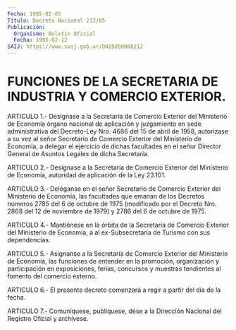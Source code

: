 ```yaml
---
Fecha: 1985-02-05
Título: Decreto Nacional 212/85
Publicación:
  Organismo: Boletín Oficial
  Fecha: 1985-02-12
SAIJ: https://www.saij.gob.ar/DN19850000212
---
```

# FUNCIONES DE LA SECRETARIA DE INDUSTRIA Y COMERCIO EXTERIOR.

<a id="1"></a>
ARTICULO  1.-  Desígnase  a  la Secretaría de Comercio Exterior del Ministerio de Economía órgano  nacional de aplicación y juzgamiento en sede administrativa del Decreto-Ley  Nro.  4686  del 15 de abril de  1958,  autorízase  a  su  vez  al  señor Secretario de Comercio Exterior  del  Ministerio de Economía, a delegar  el  ejercicio  de dichas facultades  en  el señor Director General de Asuntos Legales de dicha Secretaría.

<a id="2"></a>
ARTICULO  2.-  Desígnase  a  la Secretaría de Comercio Exterior del Ministerio de Economía, autoridad  de  aplicación de la Ley 23.101.

<a id="3"></a>
ARTICULO  3.- Deléganse en el señor Secretario de Comercio Exterior del Ministerio  de  Economía,  las  facultades  que  emanan  de los Decretos  números 2785 del 6 de octubre de 1975 (modificado por  el Decreto Nro.  2868  del  12  de  noviembre de 1979) y 2786 del 6 de octubre de 1975.

<a id="4"></a>
ARTICULO  4.-  Mantiénese en la órbita de la Secretaría de Comercio Exterior del Ministerio  de  Economía,  a  al  ex-Subsecretaría  de Turismo con sus dependencias.

<a id="5"></a>
ARTICULO  5.-  Asígnanse  a  la Secretaría de Comercio Exterior del Ministerio de Economía, las funciones  de entender en la promoción, organización y participación en exposiciones,  ferias,  concursos y muestras tendientes al fomento del comercio externo.

<a id="6"></a>
ARTICULO  6.-  El  presente  decreto comenzará a regir a partir del día de la fecha.

<a id="7"></a>
ARTICULO  7.- Comuníquese, publíquese, dése a la Dirección Nacional del Registro Oficial y archívese.